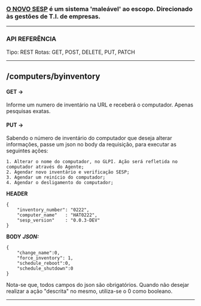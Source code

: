 ### [O NOVO SESP](https://github.com/duzzsys/SESP/tree/sesp-1.0) é um sistema 'maleável' ao escopo. Direcionado às gestões de T.I. de empresas.

---

### API REFERÊNCIA

Tipo: REST
Rotas: GET, POST, DELETE, PUT, PATCH

---

## /computers/byinventory

#### GET → 

Informe um numero de inventário na URL e receberá o computador. Apenas pesquisas exatas.

#### PUT → 

Sabendo o número de inventário do computador que deseja alterar informações, passe um json no body da requisição, para executar as seguintes ações:

    1. Alterar o nome do computador, no GLPI. Ação será refletida no computador através do Agente;
    2. Agendar novo inventário e verificação SESP;
    3. Agendar um reinício do computador;
    4. Agendar o desligamento do computador;

**HEADER**

```
{
    "inventory_number": "0222",
    "computer_name"   : "HAT0222",
    "sesp_version"    : "0.0.3-DEV"
}
```



**BODY**
**_JSON:_**

```
{
    "change_name":0,
    "force_inventory": 1,
    "schedule_reboot":0,
    "schedule_shutdown":0
}
```
Nota-se que, todos campos do json são obrigatórios. Quando não desejar realizar a ação "descrita" no mesmo, utiliza-se o 0 como booleano.

---